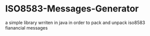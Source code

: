 # ISO8583-Messages-Generator
a simple library wrriten in java in order to pack and unpack iso8583 fianancial messages

